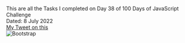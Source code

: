 This are all the Tasks I completed on Day 38 of 100 Days of JavaScript Challenge<br>
Dated: 8 July 2022<br>
[My Tweet on this](https://twitter.com/Saurav_Navdhare/status/1545326702536101888)<br>
![Bootstrap](https://user-images.githubusercontent.com/47005884/177953204-74f47117-0408-47a2-970e-c9482928be34.png)
